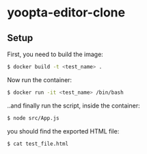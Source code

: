 # yoopta-editor-clone


## Setup

First, you need to build the image:
```bash
$ docker build -t <test_name> .
```

Now run the container:
```bash
$ docker run -it <test_name> /bin/bash
```

..and finally run the script, inside the container:
```bash
$ node src/App.js
```

you should find the exported HTML file:
```bash
$ cat test_file.html
```
